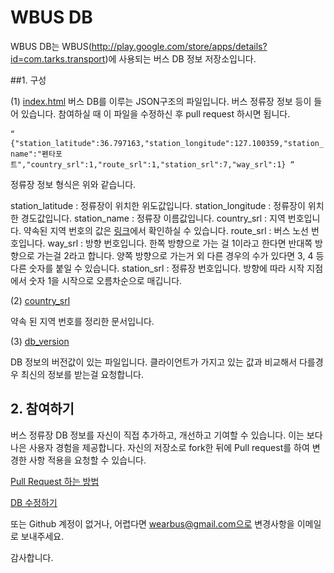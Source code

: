 # WBUS DB
WBUS DB는 WBUS(http://play.google.com/store/apps/details?id=com.tarks.transport)에 사용되는 버스 DB 정보 저장소입니다.


##1. 구성

(1) [index.html](https://github.com/jeonghunn/wbus_db/blob/master/index.html)
버스 DB를 이루는 JSON구조의 파일입니다. 버스 정류장 정보 등이 들어 있습니다.  참여하실 때 이 파일을 수정하신 후  pull request 하시면 됩니다.

“`
{"station_latitude":36.797163,"station_longitude":127.100359,"station_name":"펜타포트","country_srl":1,"route_srl":1,"station_srl":7,"way_srl":1}
“`

정류장 정보 형식은 위와 같습니다.

station_latitude : 정류장이 위치한 위도값입니다.
station_longitude : 정류장이 위치한 경도값입니다.
station_name : 정류장 이름값입니다.
country_srl : 지역 번호입니다. 약속된 지역 번호의 값은 [링크](https://github.com/jeonghunn/wbus_db/blob/master/country_srl.md)에서 확인하실 수 있습니다.
route_srl : 버스 노선 번호입니다.
way_srl : 방향 번호입니다. 한쪽 방향으로 가는 걸 1이라고 한다면 반대쪽 방향으로 가는걸 2라고 합니다. 양쪽 방향으로 가는거 외 다른 경우의 수가 있다면 3, 4 등 다른 숫자를 붙일 수 있습니다.
station_srl : 정류장 번호입니다. 방향에 따라 시작 지점에서 숫자 1을 시작으로 오름차순으로 매깁니다.

(2) [country_srl](https://github.com/jeonghunn/wbus_db/blob/master/country_srl.md)

약속 된 지역 번호를 정리한 문서입니다.

(3) [db_version](https://github.com/jeonghunn/wbus_db/blob/master/db_version.html)

DB 정보의 버전값이 있는 파일입니다. 클라이언트가 가지고 있는 값과 비교해서 다를경우 최신의 정보를 받는걸 요청합니다.

## 2. 참여하기

버스 정류장 DB 정보를 자신이 직접  추가하고, 개선하고 기여할 수 있습니다. 이는 보다 나은 사용자 경험을 제공합니다.
자신의 저장소로 fork한 뒤에 Pull request를 하여 변경한 사항 적용을 요청할 수 있습니다.

[Pull Request 하는 방법](https://www.xpressengine.com/devlog/22791272)

[DB 수정하기](https://github.com/jeonghunn/wbus_db/edit/master/index.html)

또는 Github 계정이 없거나, 어렵다면 wearbus@gmail.com으로 변경사항을 이메일로 보내주세요. 

감사합니다.
